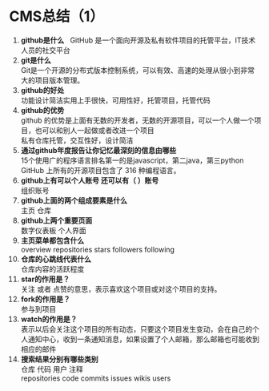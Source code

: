 # CMS总结（1）
1. **github是什么**        
GitHub 是一个面向开源及私有软件项目的托管平台，IT技术人员的社交平台
2. **git是什么**    
Git是一个开源的分布式版本控制系统，可以有效、高速的处理从很小到非常大的项目版本管理。
3. **github的好处**    
功能设计简洁实用上手很快，可用性好，托管项目，托管代码
4. **github的优势**  
github 的优势是上面有无数的开发者，无数的开源项目，可以一个人做一个项目，也可以和别人一起做或者改进一个项目   
私有仓库托管，交互性好，设计简洁
5. **通过github年度报告让你记忆最深刻的信息由哪些**   
15个使用广的程序语言排名第一的是javascript，第二java，第三python    
GitHub 上所有的开源项目包含了 316 种编程语言。
6. **github上有可以个人账号 还可以有（ ）账号**    
组织账号
7. **github上面的两个组成要素是什么**    
主页 仓库
8. **github上两个重要页面**   
数字仪表板  个人界面
9. **主页菜单都包含什么**    
overview  repositories  stars  followers  following
10. **仓库的心跳线代表什么**    
仓库内容的活跃程度
11. **star的作用是？**    
关注 或者 点赞的意思，表示喜欢这个项目或对这个项目的支持。
12. **fork的作用是？**      
参与到项目
13. **watch的作用是？**    
表示以后会关注这个项目的所有动态，只要这个项目发生变动，会在自己的个人通知中心，收到一条通知消息，如果设置了个人邮箱，那么邮箱也可能收到相应的邮件
14. **搜索结果分别有哪些类别**   
仓库 代码 用户 注释    
repositories  code  commits issues  wikis  users
